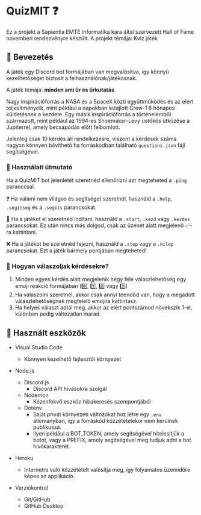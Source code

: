 # QuizMIT ❓

Ez a projekt a Sapientia EMTE Informatika kara által szervezett Hall of Fame novemberi rendezvényre készült.
A projekt témája: Kvíz játék


## 🔰 Bevezetés
A játék egy Discord bot formájában van megvalósítva, így könnyű kezelhetőséget biztosít a felhasználónak/játékosnak.

A játék témája: **minden ami űr és űrkutatás**.

Nagy inspirációforrás a NASA és a SpaceX közti együttműködés és az elért teljesítményeik, mint például a napokban lezajlott Crew-1 6 hónapos küldetésnek a kezdete. Egy másik inspirációforrás a történelemből származott, mint például az 1994-es Shoemaker-Levy üstökös ütküzése a Jupiterrel, amely becsapódás előtt felbomlott.

Jelenleg csak 10 kérdés áll rendelkezésre, viszont a kérdések száma nagyon könnyen bővíthető ha forráskódban található `questions.json` fájl segítségével.


### 🧾 Használati útmutató

Ha a QuizMIT bot jelenlétét szeretnéd ellenőrizni azt megteheted a `.ping` paranccsal.

❓ Ha valami nem világos és segítséget szeretnél, használd a `.help`, `.segitseg` és a `.segits` parancsokat.

🏁 Ha a játékot el szeretnéd indítani, használd a `.start`, `.kezd` vagy `.kezdes` parancsokat.
Ez után nincs más dolgod, csak az üzenet alatt megjelenő ✅-ra kattintani.

❌ Ha a játékot be szeretnéd fejezni, használd a `.stop` vagy a `.kilep` parancsokat. 
Ezt a játék bármely pontjában megteheted!


### 🤔 Hogyan válaszoljak kérdésekre?

1. Minden egyes kérdés alatt megjelenik négy féle válaszlehetőség egy emoji reakció formájában (0️⃣, 1️⃣, 2️⃣ vagy 3️⃣)
2. Ha válaszolni szeretnél, akkor csak annyi teendőd van, hogy a megadott válaszlehetőségnek megfelelő emojira kattintasz.
3. Ha helyes választ adtál meg, akkor az elért pontszámod növekszik 1-el, különben pedig változatlan marad.


## 🔬 Használt eszközök

- Visual Studio Code
    - Könnyen kezelhető fejlesztői környezet

- Node.js
    - Discord.js 
        - Discord API hívásokra szolgál
    - Nodemon 
        - Kézenfekvő eszköz hibakeresés szempontjából
    - Dotenv 
        - Saját privát környezeti változókat hoz létre egy `.env` állományban, így a forráskód közzétételekor nem kerülnek publikussá.
        - Ilyen például a BOT_TOKEN, amely segítségével hitelesítjük a botot, vagy a PREFIX, amely segítségével meg tudjuk adni a bot hívókarakterét.

- Heroku
    - Internetre való közzétételt valósítja meg, így folyamatos üzemidőre képes az applikáció.

- Verziókontrol
    - Git/GitHub
    - GitHub Desktop
